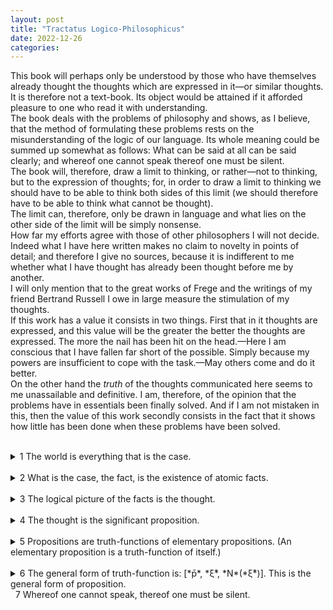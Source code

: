 ```yaml
---
layout: post
title: "Tractatus Logico-Philosophicus"
date: 2022-12-26
categories:
---
```


This book will perhaps only be understood by those who have themselves already thought the thoughts which are expressed in it—or similar thoughts. It is therefore not a text-book. Its object would be attained if it afforded pleasure to one who read it with understanding.  
The book deals with the problems of philosophy and shows, as I believe, that the method of formulating these problems rests on the misunderstanding of the logic of our language. Its whole meaning could be summed up somewhat as follows: What can be said at all can be said clearly; and whereof one cannot speak thereof one must be silent.  
The book will, therefore, draw a limit to thinking, or rather—not to thinking, but to the expression of thoughts; for, in order to draw a limit to thinking we should have to be able to think both sides of this limit (we should therefore have to be able to think what cannot be thought).  
The limit can, therefore, only be drawn in language and what lies on the other side of the limit will be simply nonsense.  
How far my efforts agree with those of other philosophers I will not decide. Indeed what I have here written makes no claim to novelty in points of detail; and therefore I give no sources, because it is indifferent to me whether what I have thought has already been thought before me by another.  
I will only mention that to the great works of Frege and the writings of my friend Bertrand Russell I owe in large measure the stimulation of my thoughts.  
If this work has a value it consists in two things. First that in it thoughts are expressed, and this value will be the greater the better the thoughts are expressed. The more the nail has been hit on the head.—Here I am conscious that I have fallen far short of the possible. Simply because my powers are insufficient to cope with the task.—May others come and do it better.  
On the other hand the *truth* of the thoughts communicated here seems to me unassailable and definitive. I am, therefore, of the opinion that the problems have in essentials been finally solved. And if I am not mistaken in this, then the value of this work secondly consists in the fact that it shows how little has been done when these problems have been solved.  
&nbsp;  
<details><summary markdown='span'> 1  
The world is everything that is the case. </summary><blockquote>
&nbsp;  
<details><summary markdown='span'> 1.1  
The world is the totality of facts, not of things. </summary><blockquote>

<text markdown='span'>&nbsp;  
1.11  
The world is determined by the facts, and by these being *all* the facts.  
&nbsp;  
1.12  
For the totality of facts determines both what is the case, and also all that is not the case.  
&nbsp;  
1.13  
The facts in logical space are the world. </text>

</blockquote>

</details>
&nbsp;  
<details><summary markdown='span'> 1.2  
The world divides into facts. </summary><blockquote>

<text markdown='span'>&nbsp;  
1.21  
Any one can either be the case or not be the case, and everything else remain the same. </text>

</blockquote>

</details>

</blockquote>

</details>
&nbsp;  
<details><summary markdown='span'> 2  
What is the case, the fact, is the existence of atomic facts. </summary><blockquote>
&nbsp;  
<details><summary markdown='span'> 2.0 </summary><blockquote>
&nbsp;  
<details><summary markdown='span'> 2.01  
An atomic fact is a combination of objects (entities, things). </summary><blockquote>



</blockquote>

</details>
&nbsp;  
<details><summary markdown='span'> 2.02  
The object is simple. </summary><blockquote>



</blockquote>

</details>
&nbsp;  
<details><summary markdown='span'> 2.03  
In the atomic fact objects hang one in another, like the links of a chain. </summary><blockquote>



</blockquote>

</details>

<text markdown='span'>&nbsp;  
2.04  
The totality of existent atomic facts is the world.  
&nbsp;  
2.05  
The totality of existent atomic facts also determines which atomic facts do not exist.  
&nbsp;  </text>

<details><summary markdown='span'> 2.06  
The existence and non-existence of atomic facts is the reality.  
(The existence of atomic facts we also call a positive fact, their non-existence a negative fact.) </summary><blockquote>



</blockquote>

</details>

</blockquote>

</details>
&nbsp;  
<details><summary markdown='span'> 2.1  
We make to ourselves pictures of facts. </summary><blockquote>

<text markdown='span'>&nbsp;  
2.11  
The picture presents the facts in logical space, the existence and non-existence of atomic facts.  
&nbsp;  
2.12  
The picture is a model of reality.  
&nbsp;  </text>

<details><summary markdown='span'> 2.13  
To the objects correspond in the picture the elements of the picture. </summary><blockquote>



</blockquote>

</details>
&nbsp;  
<details><summary markdown='span'> 2.14  
The picture consists in the fact that its elements are combined with one another in a definite way. </summary><blockquote>



</blockquote>

</details>
&nbsp;  
<details><summary markdown='span'> 2.15  
That the elements of the picture are combined with one another in a definite way, represents that the things are so combined with one another.  
This connexion of the elements of the picture is called its structure,and the possibility of this structure is called the form of representation of the picture. </summary><blockquote>



</blockquote>

</details>
&nbsp;  
<details><summary markdown='span'> 2.16  
In order to be a picture a fact must have something in common with what it pictures. </summary><blockquote>



</blockquote>

</details>
&nbsp;  
<details><summary markdown='span'> 2.17  
What the picture must have in common with reality in order to be able to represent it after its manner—rightly or falsely—is its form of representation. </summary><blockquote>



</blockquote>

</details>
&nbsp;  
<details><summary markdown='span'> 2.18  
What every picture, of whatever form, must have in common with reality in order to be able to represent it at all—rightly or falsely—is the logical form, that is, the form of reality. </summary><blockquote>



</blockquote>

</details>

<text markdown='span'>&nbsp;  
2.19  
The logical picture can depict the world. </text>

</blockquote>

</details>
&nbsp;  
<details><summary markdown='span'> 2.2  
The picture has the logical form of representation in common with what it pictures. </summary><blockquote>
&nbsp;  
<details><summary markdown='span'> 2.20 </summary><blockquote>



</blockquote>

</details>

<text markdown='span'>&nbsp;  
2.21  
The picture agrees with reality or not; it is right or wrong, true or false.  
&nbsp;  </text>

<details><summary markdown='span'> 2.22  
The picture represents what it represents, independently of its truth or falsehood, through the form of representation. </summary><blockquote>



</blockquote>

</details>

</blockquote>

</details>

</blockquote>

</details>
&nbsp;  
<details><summary markdown='span'> 3  
The logical picture of the facts is the thought. </summary><blockquote>
&nbsp;  
<details><summary markdown='span'> 3.0 </summary><blockquote>
&nbsp;  
<details><summary markdown='span'> 3.00 </summary><blockquote>



</blockquote>

</details>

<text markdown='span'>&nbsp;  
3.01  
The totality of true thoughts is a picture of the world.  
&nbsp;  
3.02  
The thought contains the possibility of the state of affairs which it thinks.  
What is thinkable is also possible.  
&nbsp;  </text>

<details><summary markdown='span'> 3.03  
We cannot think anything unlogical, for otherwise we should have to think unlogically. </summary><blockquote>



</blockquote>

</details>

<text markdown='span'>&nbsp;  
3.04  
An a priori true thought would be one whose possibility guaranteed its truth.  
&nbsp;  
3.05  
Only if we could know a priori that a thought is true if its truth was to be recognized from the thought itself (without an object of comparison). </text>

</blockquote>

</details>
&nbsp;  
<details><summary markdown='span'> 3.1  
In the proposition the thought is expressed perceptibly through the senses. </summary><blockquote>

<text markdown='span'>&nbsp;  
3.11  
We use the sensibly perceptible sign (sound or written sign, etc.) of the proposition as a projection of the possible state of affairs.  
The method of projection is the thinking of the sense of the proposition.  
&nbsp;  
3.12  
The sign through which we express the thought I call the propositional sign. And the proposition is the propositional sign in its projective relation to the world.  
&nbsp;  
3.13  
To the proposition belongs everything which belongs to the projection; but not what is projected.  
Therefore the possibility of what is projected but not this itself.  
In the proposition, therefore, its sense is not yet contained, but the possibility of expressing it.  
('The content of the proposition' means the content of the significant proposition.)  
In the proposition the form of its sense is contained, but not its content.  
&nbsp;  </text>

<details><summary markdown='span'> 3.14  
The propositional sign consists in the fact that its elements, the words, are combined in it in a definite way.  
The propositional sign is a fact. </summary><blockquote>



</blockquote>

</details>

</blockquote>

</details>
&nbsp;  
<details><summary markdown='span'> 3.2  
In propositions thoughts can be so expressed that to the objects of the thoughts correspond the elements of the propositional sign. </summary><blockquote>
&nbsp;  
<details><summary markdown='span'> 3.20 </summary><blockquote>



</blockquote>

</details>

<text markdown='span'>&nbsp;  
3.21  
To the configuration of the simple signs in the propositional sign corresponds the configuration of the objects in the state of affairs.  
&nbsp;  </text>

<details><summary markdown='span'> 3.22  
In the proposition the name represents the object. </summary><blockquote>



</blockquote>

</details>

<text markdown='span'>&nbsp;  
3.23  
The postulate of the possibility of the simple signs is the postulate of the determinateness of the sense.  
&nbsp;  
3.24  
A proposition about a complex stands in internal relation to the proposition about its constituent part.  
A complex can only be given by its description, and this will either be right or wrong. The proposition in which there is mention of a complex, if this does not exist, becomes not nonsense but simply false.  
That a propositional element signifies a complex can be seen from an indeterminateness in the propositions in which it occurs. We *know* that everything is not yet determined by this proposition. (The notation for generality *contains* a prototype.)  
The combination of the symbols of a complex in a simple symbol can be expressed by a definition.  
&nbsp;  </text>

<details><summary markdown='span'> 3.25  
There is one and only one complete analysis of the proposition. </summary><blockquote>



</blockquote>

</details>
&nbsp;  
<details><summary markdown='span'> 3.26  
The name cannot be analysed further by any definition. It is a primitive sign. </summary><blockquote>



</blockquote>

</details>

</blockquote>

</details>
&nbsp;  
<details><summary markdown='span'>3.3  
Only the proposition has sense; only in the context of a proposition has a name meaning. </summary><blockquote>
&nbsp;  
<details><summary markdown='span'> 3.31  
Every part of a proposition which characterizes its sense I call an expression (a symbol).  
(The proposition itself is an expression.)  
Expressions are everything—essential for the sense of the proposition—that propositions can have in common with one another.  
An expression characterizes a form and a content. </summary><blockquote>



</blockquote>

</details>
&nbsp;  
<details><summary markdown='span'> 3.32  
The sign is the part of the symbol perceptible by the senses. </summary><blockquote>



</blockquote>

</details>
&nbsp;  
<details><summary markdown='span'> 3.33  
In logical syntax the meaning of a sign ought never to play a rôle; it must admit of being established without mention being thereby made of the *meaning* of a sign; it ought to presuppose *only* the description of the expressions. </summary><blockquote>



</blockquote>

</details>
&nbsp;  
<details><summary markdown='span'> 3.34  
A proposition possesses essential and accidental features.  
Accidental are the features which are due to a particular way of producing the propositional sign. Essential are those which alone enable the proposition to express its sense. </summary><blockquote>



</blockquote>

</details>

</blockquote>

</details>
&nbsp;  
<details><summary markdown='span'> 3.4  
The proposition determines a place in logical space: the existence of this logical place is guaranteed by the existence of the constituent parts alone, by the existence of the significant proposition. </summary><blockquote>
&nbsp;  
<details><summary markdown='span'> 3.41  
The propositional sign and the logical coordinates: that is the logical place. </summary><blockquote>



</blockquote>

</details>

<text markdown='span'>&nbsp;  
3.42  
Although a proposition may only determine one place in logical space, the whole logical space must already be given by it.  
(Otherwise denial, the logical sum, the logical product, etc., would always introduce new elements—in co-ordination.)  
(The logical scaffolding round the picture determines the logical space. The proposition reaches through the whole logical space.) </text>

</blockquote>

</details>

<text markdown='span'>&nbsp;  
3.5  
The applied, thought, propositional sign is the thought. </text>

</blockquote>

</details>
&nbsp;  
<details><summary markdown='span'> 4  
The thought is the significant proposition. </summary><blockquote>
&nbsp;  
<details><summary markdown='span'> 4.0 </summary><blockquote>
&nbsp;  
<details><summary markdown='span'> 4.00 </summary><blockquote>



</blockquote>

</details>
&nbsp;  
<details><summary markdown='span'> 4.01  
The proposition is a picture of reality.  
The proposition is a model of the reality as we think it is. </summary><blockquote>



</blockquote>

</details>
&nbsp;  
<details><summary markdown='span'> 4.02  
This we see from the fact that we understand the sense of the propositional sign, without having had it explained to us. </summary><blockquote>



</blockquote>

</details>
&nbsp;  
<details><summary markdown='span'> 4.03  
A proposition must communicate a new sense with old words.  
The proposition communicates to us a state of affairs, therefore it must be *essentially* connected with the state of affairs.  
And the connexion is, in fact, that it is its logical picture.  
The proposition only asserts something, in so far as it is a picture. </summary><blockquote>



</blockquote>

</details>
&nbsp;  
<details><summary markdown='span'> 4.04  
In the proposition there must be exactly as many things distinguishable as there are in the state of affairs, which it represents.  
They must both possess the same logical (mathematical) multiplicity (cf. Hertz's Mechanics, on Dynamic Models). </summary><blockquote>



</blockquote>

</details>

<text markdown='span'>&nbsp;  
4.05  
Reality is compared with the proposition.  
&nbsp;  </text>

<details><summary markdown='span'> 4.06  
Propositions can be true or false only by being pictures of the reality. </summary><blockquote>



</blockquote>

</details>

</blockquote>

</details>
&nbsp;  
<details><summary markdown='span'> 4.1  
A proposition presents the existence and nonexistence of atomic facts. </summary><blockquote>
&nbsp;  
<details><summary markdown='span'> 4.11  
The totality of true propositions is the total natural science (or the totality of the natural sciences). </summary><blockquote>



</blockquote>

</details>
&nbsp;  
<details><summary markdown='span'> 4.12  
Propositions can represent the whole reality, but they cannot represent what they must have in common with reality in order to be able to represent it—the logical form.  
To be able to represent the logical form, we should have to be able to put ourselves with the propositions outside logic, that is outside the world. </summary><blockquote>



</blockquote>

</details>

</blockquote>

</details>
&nbsp;  
<details><summary markdown='span'> 4.2  
The sense of a proposition is its agreement and disagreement with the possibilities of the existence and non-existence of the atomic facts. </summary><blockquote>
&nbsp;  
<details><summary markdown='span'> 4.21  
The simplest proposition, the elementary proposition, asserts the existence of an atomic fact. </summary><blockquote>



</blockquote>

</details>
&nbsp;  
<details><summary markdown='span'> 4.22  
The elementary proposition consists of names. It is a connexion, a concatenation, of names. </summary><blockquote>



</blockquote>

</details>

<text markdown='span'>&nbsp;  
4.23  
The name occurs in the proposition only in the context of the elementary proposition.  
&nbsp;  </text>

<details><summary markdown='span'> 4.24  
The names are the simple symbols, I indicate them by single letters ('*x*', '*y*', '*z*').  
The elementary proposition I write as function of the names, in the form '*fx*', '*φ*(*x*,*y*)', etc.  
Or I indicate it by the letters '*p*', '*q*', '*r*'. </summary><blockquote>



</blockquote>

</details>

<text markdown='span'>&nbsp;  
4.25  
If the elementary proposition is true, the atomic fact exists; if it is false the atomic fact does not exist.  
&nbsp;  
4.26  
The specification of all true elementary propositions describes the world completely. The world is completely described by the specification of all elementary propositions plus the specification, which of them are true and which false.  
&nbsp;  
4.27  
With regard to the existence of *n* atomic facts there are GRAPHIC possibilities.  
&nbsp;  
4.28  
To these combinations correspond the same number of possibilities of the truth—and falsehood—of *n* elementary propositions. </text>

</blockquote>

</details>
&nbsp;  
<details><summary markdown='span'> 4.3  
The truth-possibilities of the elementary propositions mean the possibilities of the existence and non-existence of the atomic facts. </summary><blockquote>

<text markdown='span'>&nbsp;  
4.31  
The truth-possibilities can be presented by schemata of the following kind ('*T*' means 'true', '*F*' 'false'. The rows of '*T*'s' and '*F*'s' under the row of the elementary propositions mean their truth-possibilities in an easily intelligible symbolism). GRAPHIC </text>

</blockquote>

</details>
&nbsp;  
<details><summary markdown='span'> 4.4  
A proposition is the expression of agreement and disagreement with the truth-possibilities of the elementary propositions. </summary><blockquote>
&nbsp;  
<details><summary markdown='span'> 4.41  
The truth-possibilities of the elementary propositions are the conditions of the truth and falsehood of the propositions. </summary><blockquote>



</blockquote>

</details>

<text markdown='span'>&nbsp;  
4.42  
With regard to the agreement and disagreement of a proposition with the truth-possibilities of *n* elementary propositions there are GRAPHIC possibilities.  
&nbsp;  </text>

<details><summary markdown='span'> 4.43  
Agreement with the truth-possibilities can be expressed by co-ordinating with them in the schema the mark '*T*' (true). </summary><blockquote>



</blockquote>

</details>
&nbsp;  
<details><summary markdown='span'> 4.44  
The sign which arises from the co-ordination of that mark '*T*' with the truth-possibilities is a propositional sign. </summary><blockquote>



</blockquote>

</details>

<text markdown='span'>&nbsp;  
4.45  
For *n* elementary propositions there are *L<sub>n</sub>* possible groups of truth-conditions.  
The groups of truth-conditions which belong to the truth-possibilities of a number of elementary propositions can be ordered in a series.  
&nbsp;  </text>

<details><summary markdown='span'> 4.46  
Among the possible groups of truth-conditions there are two extreme cases.  
In the one case the proposition is true for all the truth-possibilities of the elementary propositions. We say that the truth-conditions are *tautological*.  
In the second case the proposition is false for all the truth-possibilities. The truth-conditions are *self-contradictory*.  
In the first case we call the proposition a tautology, in the second case a contradiction. </summary><blockquote>



</blockquote>

</details>

</blockquote>

</details>
&nbsp;  
<details><summary markdown='span'> 4.5  
Now it appears to be possible to give the most general form of proposition; i.e. to give a description of the propositions of some one sign language, so that every possible sense can be expressed by a symbol, which falls under the description, and so that every symbol which falls under the description can express a sense, if the meanings of the names are chosen accordingly.  
It is clear that in the description of the most general form of proposition only what is essential to it may be described—otherwise it would not be the most general form.  
That there is a general form is proved by the fact that there cannot be a proposition whose form could not have been foreseen (i.e. constructed). The general form of proposition is: Such and such is the case.  </summary><blockquote>

<text markdown='span'>&nbsp;  
4.51  
Suppose *all* elementary propositions were given me : then we can simply ask: what propositions I can build out of them. And these are *all* propositions and *so* are they limited.  
&nbsp;  
4.52  
The propositions are everything which follows from the totality of all elementary propositions (of course also from the fact that it is the *totality of them all*). (So, in some sense, one could say, that *all* propositions are generalizations of the elementary propositions.)  
&nbsp;  
4.53  
The general propositional form is a variable. </text>

</blockquote>

</details>

</blockquote>

</details>
&nbsp;  
<details><summary markdown='span'> 5  
Propositions are truth-functions of elementary propositions.  
(An elementary proposition is a truth-function of itself.) </summary><blockquote>
&nbsp;  
<details><summary markdown='span'> 5.0 </summary><blockquote>

5.01  
The elementary propositions are the truth-arguments of propositions.

5.02  
It is natural to confuse the arguments of functions with the indices of names. For I recognize the meaning of the sign containing it from the argument just as much as from the index.  
In Russell's '+<sub>c</sub>', for example, '<sub>c</sub>' is an index which indicates that the whole sign is the addition sign for cardinal numbers. But this way of symbolizing depends on arbitrary agreement, and one could choose a simple sign instead of '+<sub>c</sub>': but in '~*p*' '*p*' is not an index but an argument; the sense of '~*p*' *cannot* be understood, unless the sense of '*p*' has previously been understood. (In the name Julius Caesar, Julius is an index. The index is always part of a description of the object to whose name we attach it, e.g. *The* Caesar of the Julian gens.)  
The confusion of argument and index is, if I am not mistaken, at the root of Frege's theory of the meaning of propositions and functions. For Frege the propositions of logic were names and their arguments the indices of these names.

</blockquote>

</details>
&nbsp;  
<details><summary markdown='span'> 5.1  
The truth-functions can be ordered in series.  
That is the foundation of the theory of probability. </summary><blockquote>

5.10

5.11  
If the truth-grounds which are common to a number of propositions are all also truth-grounds of some one proposition, we say that the truth of this proposition follows from the truth of those propositions.

5.12  
In particular the truth of a proposition '*p*' follows from that of a proposition '*q*', if all the truth-grounds of the second are truth-grounds of the first.

5.13  
That the truth of one proposition follows from the truth of other propositions, we perceive from the structure of the propositions.

5.14  
If a proposition follows from another, then the latter says more than the former, the former less than the latter.

5.15  
If *T<sub>r</sub>* is the number of the truth-grounds of the proposition '*r*', *T<sub>rs</sub>* the number of those truth-grounds of the proposition '*s*' which are at the same time truth-grounds of '*r*', then we call the ratio  *T<sub>rs</sub>*:*T<sub>r</sub>* the measure of the *probability* which the proposition '*r*' gives to the proposition "*s*".

</blockquote>

</details>
&nbsp;  
<details><summary markdown='span'> 5.2  
The structures of propositions stand to one another in internal relations. </summary><blockquote>

5.21  
We can bring out these internal relations in our manner of expression, by presenting a proposition as the result of an operation which produces it from other propositions (the bases of the operation).

5.22  
The operation is the expression of a relation between the structures of its result and its bases.

5.23  
The operation is that which must happen to a proposition in order to make another out of it.

5.24  
An operation shows itself in a variable; it shows how we can proceed from one form of proposition to another.  
It gives expression to the difference between the forms.  
(And that which is common to the bases, and the result of an operation, is the bases themselves.)

5.25  
The occurrence of an operation does not characterize the sense of a proposition.  For an operation does not assert anything; only its result does, and this depends on the bases of the operation.  (Operation and function must not be confused with one another.)

</blockquote>

</details>
&nbsp;  
<details><summary markdown='span'> 5.3  
All propositions are results of truth-operations on the elementary propositions.  
The truth-operation is the way in which a truth-function arises from elementary propositions.  
According to the nature of truth-operations, in the same way as out of elementary propositions arise their truth-functions, from truth-functions arises a new one. Every truth-operation creates from truth-functions of elementary propositions another truth-function of elementary propositions, i.e. a proposition. The result of every truth-operation on the results of truth-operations on elementary propositions is also the result of *one* truth-operation on elementary propositions.  
Every proposition is the result of truth-operations on elementary propositions. </summary><blockquote>

5.31  
The Schemata No. 4.31 are also significant, if '*p*', '*q*', '*r*', etc. are not elementary propositions.  
And it is easy to see that the propositional sign in No. 4.42 expresses one truth-function of elementary propositions even when '*p*' and '*q*' are truth-functions of elementary propositions.

5.32  
All truth-functions are results of the successive application of a finite number of truth-operations to elementary propositions.

</blockquote>

</details>
&nbsp;  
<details><summary markdown='span'> 5.4  
Here it becomes clear that there are no such things as 'logical objects' or 'logical constants' (in the sense of Frege and Russell). </summary><blockquote>

5.41  
For all those results of truth-operations on truth-functions are identical, which are one and the same truth-function of elementary propositions.

5.42  
That v, ⊃, etc., are not relations in the sense of right and left, etc., is obvious.  The possibility of crosswise definition of the logical 'primitive signs' of Frege and Russell shows by itself that these are not primitive signs and that they signify no relations.  
And it is obvious that the '⊃' which we define by means of '~' and 'v' is identical with that by which we define 'v' with the help of '~', and that this 'v' is the same as the first, and so on.

5.43  
That from a fact *p* an infinite number of *others* should follow, namely ~~*p*, ~~~~*p*, etc., is indeed hardly to be believed, and it is no less wonderful that the infinite number of propositions of logic (of mathematics) should follow from half a dozen 'primitive propositions'.  
But all propositions of logic say the same thing. That is, nothing.

5.44  
Truth-functions are not material functions.  
If e.g. an affirmation can be produced by repeated denial, is the denial—in any sense—contained in the affirmation?  
Does '~~*p*' deny ~*p*, or does it affirm *p*; or both?  
The proposition '~~*p*' does not treat of denial as an object, but the possibility of denial is already prejudged in affirmation.  
And if there was an object called '~', then '~~*p*' would have to say something other than '*p*'. For the one proposition would then treat of ~, the other would not.

5.45  
If there are logical primitive signs a correct logic must make clear their position relative to one another and justify their existence. The construction of logic *out of* its primitive signs must become clear.

5.46  
When we have rightly introduced the logical signs, the sense of all their combinations has been already introduced with them: therefore not only '*p* v *q*' but also '~(*p* v ~*q*)', etc. etc. We should then already have introduced the effect of all possible combinations of brackets; and it would then have become clear that the proper general primitive signs are not '*p* v *q*', '(∃*x*).*fx*', etc., but the most general form of their combinations.

5.47  
It is clear that everything which can be said *beforehand* about the form of *all* propositions at all can be said *on one occasion*.  
For all logical operations are already contained in the elementary proposition. For '*fa*' says the same as '(∃*x*).*fx*.*x* = *a*'.  Where there is composition, there is argument and function, and where these are, all logical constants already are.  One could say: the one logical constant is that which all propositions, according to their nature, have in common with one another.  That however is the general form of proposition.

</blockquote>

</details>
&nbsp;  
<details><summary markdown='span'> 5.5  
Every truth-function is a result of the successive application of the operation '(−−−−−*T*)(*ξ*, . . . .)' to elementary propositions.  
This operation denies all the propositions in the right-hand bracket and I call it the negation of these propositions. </summary><blockquote>

5.50

5.51  
If *ξ* has only one value, then *N*(*ξ̄*) = ~*p* (not *p*), if it has two values then *N*(*ξ̄*) = ~*p*.~*q* (neither *p* nor *q*).

5.52  
If the values of *ξ* are the total values of a function *fx* for all values of *x*, then *N*(*ξ̄*) = ~(∃*x*).*fx*.

5.53  
Identity of the object I express by identity of the sign and not by means of a sign of identity. Difference of the objects by difference of the signs.

5.54  
In the general propositional form, propositions occur in a proposition only as bases of the truth-operations.

5.55  
We must now answer a priori the question as to all possible forms of the elementary propositions.  
The elementary proposition consists of names. Since we cannot give the number of names with different meanings, we cannot give the composition of the elementary proposition.

</blockquote>

</details>
&nbsp;  
<details><summary markdown='span'> 5.6   
*The limits of my language* mean the limits of my world. </summary><blockquote>

5.61  
Logic fills the world: the limits of the world are also its limits.  We cannot therefore say in logic: 'This and this there is in the world, that there is not.'  
For that would apparently presuppose that we exclude certain possibilities, and this cannot be the case since otherwise logic must get outside the limits of the world: that is, if it could consider these limits from the other side also.  
What we cannot think, that we cannot think: we cannot therefore *say* what we cannot think.

5.62  
This remark provides a key to the question, to what extent solipsism is a truth.  
In fact what solipsism *means*, is quite correct, only it cannot be *said*, but it shows itself.  That the world is *my* world, shows itself in the fact that the limits of the language (*the* language which I understand) mean the limits of *my* world.

5.63  
I am my world. (The microcosm.)

5.64  
Here we see that solipsism strictly carried out coincides with pure realism. The I in solipsism shrinks to an extensionless point and there remains the reality co-ordinated with it.

</blockquote>

</details>

</blockquote>

</details>
&nbsp;  
<details><summary markdown='span'> 6  
The general form of truth-function is: [*p̄*, *ξ̄*, *N*(*ξ̄*)].  
This is the general form of proposition. </summary><blockquote>
&nbsp;  
<details><summary markdown='span'> 6.0 </summary><blockquote>

6.00

6.01  
The general form of the operation Ω' (*η̄*) is therefore: [*ξ̄*, *N*(*ξ̄*)]' (*η̄*) (= [*η̄*, *ξ̄*, *N*(*ξ̄*)]).

6.02  
And thus we come to numbers: I define  
*x* = Ω<sup>0</sup>' *x* Def. and  
Ω'Ω<sup>ν</sup>'*x* = Ω<sup>ν+1</sup>'*x* Def.  
According, then, to these symbolic rules we write the series *x*, Ω'*x*, Ω'Ω'*x*, Ω'Ω'Ω'*x* . . . . .  
as: Ω<sup>0</sup>'*x*, Ω<sup>0+1</sup>'*x*, Ω<sup>0+1+1</sup>'*x*, Ω<sup>0+1+1+1</sup>'*x* . . . . .  
Therefore I write in place of '[*x*, *ξ*, Ω'*ξ*]',  
'[Ω<sup>0</sup>'*x*, Ω<sup>ν</sup>'*x*, Ω<sup>ν+1</sup>'*x*]'.  
And I define:  
0+1 = 1 Def.  
0+1+1 = 2 Def.  
0+1+1+1 = 3 Def.  
and so on.

6.03  
The general form of the cardinal number is: [0, *ξ*, *ξ*+1].

</blockquote>

</details>
&nbsp;  
<details><summary markdown='span'> 6.1  
The propositions of logic are tautologies. </summary><blockquote>

6.11  
The propositions of logic therefore say nothing. (They are the analytical propositions.)

6.12  
The fact that the propositions of logic are tautologies *shows* the formal—logical—properties of language, of the world.  
That its constituent parts connected together *in this way* give a tautology characterizes the logic of its constituent parts.  
In order that propositions connected together in a definite way may give a tautology they must have definite properties of structure. That they give a tautology when so connected shows therefore that they possess these properties of structure.

6.13  
Logic is not a theory but a reflexion of the world.  
Logic is transcendental.

</blockquote>

</details>
&nbsp;  
<details><summary markdown='span'> 6.2  
Mathematics is a logical method.  
The propositions of mathematics are equations, and therefore pseudo-propositions. </summary><blockquote>

6.21  
Mathematical propositions express no thoughts.

6.22  
The logic of the world which the propositions of logic show in tautologies, mathematics shows in equations.

6.23  
If two expressions are connected by the sign of equality, this means that they can be substituted for one another. But whether this is the case must show itself in the two expressions themselves.  
It characterizes the logical form of two expressions, that they can be substituted for one another.

6.24  
The method by which mathematics arrives at its equations is the method of substitution.  
For equations express the substitutability of two expressions, and we proceed from a number of equations to new equations, replacing expressions by others in accordance with the equations.

</blockquote>

</details>
&nbsp;  
<details><summary markdown='span'> 6.3  
Logical research means the investigation of *all regularity*. And outside logic all is accident. </summary><blockquote>

6.31  
The so-called law of induction cannot in any case be a logical law, for it is obviously a significant proposition.—And therefore it cannot be a law a priori either.

6.32  
The law of causality is not a law but the form of a law.

6.33  
We do not *believe* a priori in a law of conservation, but we *know* a priori the possibility of a logical form.

6.34  
All propositions, such as the law of causation, the law of continuity in nature, the law of least expenditure in nature, etc. etc., all these are a priori intuitions of possible forms of the propositions of science.

6.35  
Although the spots in our picture are geometrical figures, geometry can obviously say nothing about their actual form and position. But the network is *purely* geometrical, and all its properties can be given a priori.  
Laws, like the law of causation, etc., treat of the network and not of what the network describes.

6.36  
If there were a law of causality, it might run: There are natural laws.  But that can clearly not be said: it shows itself.

6.37  
A necessity for one thing to happen because another has happened does not exist. There is only *logical* necessity.

</blockquote>

</details>
&nbsp;  
<details><summary markdown='span'> 6.4  
All propositions are of equal value. </summary><blockquote>

6.41  
The sense of the world must lie outside the world. In the world everything is as it is and happens as it does happen. *In* it there is no value—and if there were, it would be of no value.

6.42  
Hence also there can be no ethical propositions.  
Propositions cannot express anything higher.

6.43  
If good or bad willing changes the world, it can only change the limits of the world, not the facts; not the things that can be expressed in language.  
In brief, the world must thereby become quite another. It must so to speak wax or wane as a whole.  
The world of the happy is quite another than that of the unhappy.

6.44  
Not *how* the world is, is the mystical, but *that* it is.

6.45  
The contemplation of the world sub specie aeterni is its contemplation as a limited whole.  
The feeling of the world as a limited whole is the mystical feeling.

</blockquote>

</details>
&nbsp;  
<details><summary markdown='span'> 6.5  
For an answer which cannot be expressed the question too cannot be expressed.  *The riddle* does not exist.  
If a question can be put at all, then it *can* also be answered. </summary><blockquote>

6.51  
Scepticism is *not* irrefutable, but palpably senseless, if it would doubt where a question cannot be asked.  
For doubt can only exist where there is a question; a question only where there is an answer, and this only where something *can* be *said*.

6.52  
We feel that even if *all possible* scientific questions be answered, the problems of life have still not been touched at all. Of course there is then no question left, and just this is the answer.

6.53  
The right method of philosophy would be this. To say nothing except what can be said, i.e. the propositions of natural science, i.e. something that has nothing to do with philosophy: and then always, when someone else wished to say something metaphysical, to demonstrate to him that he had given no meaning to certain signs in his propositions. This method would be unsatisfying to the other—he would not have the feeling that we were teaching him philosophy—but it would be the only strictly correct method.

6.54  
My propositions are elucidatory in this way: he who understands me finally recognizes them as senseless, when he has climbed out through them, on them, over them. (He must so to speak throw away the ladder, after he has climbed up on it.)  
He must surmount these propositions; then he sees the world rightly.

</blockquote>

</details>

</blockquote>

</details>
&nbsp;  
<text markdown='span'> 7  
Whereof one cannot speak, thereof one must be silent. </text>
